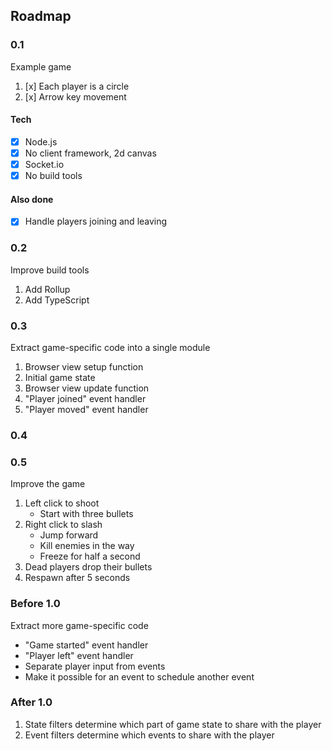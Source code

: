 ## Roadmap

### 0.1

Example game

1. [x] Each player is a circle
2. [x] Arrow key movement

#### Tech
- [x] Node.js
- [x] No client framework, 2d canvas
- [x] Socket.io
- [x] No build tools

#### Also done
- [x] Handle players joining and leaving

### 0.2

Improve build tools

1. Add Rollup
2. Add TypeScript

### 0.3

Extract game-specific code into a single module

1. Browser view setup function
2. Initial game state
3. Browser view update function
4. "Player joined" event handler
5. "Player moved" event handler

### 0.4

### 0.5

Improve the game

1. Left click to shoot
   - Start with three bullets
2. Right click to slash
   - Jump forward
   - Kill enemies in the way
   - Freeze for half a second
3. Dead players drop their bullets
4. Respawn after 5 seconds

### Before 1.0

Extract more game-specific code


- "Game started" event handler
- "Player left" event handler
- Separate player input from events
- Make it possible for an event
  to schedule another event

### After 1.0

1. State filters determine which part of game state
   to share with the player
2. Event filters determine which events
   to share with the player
